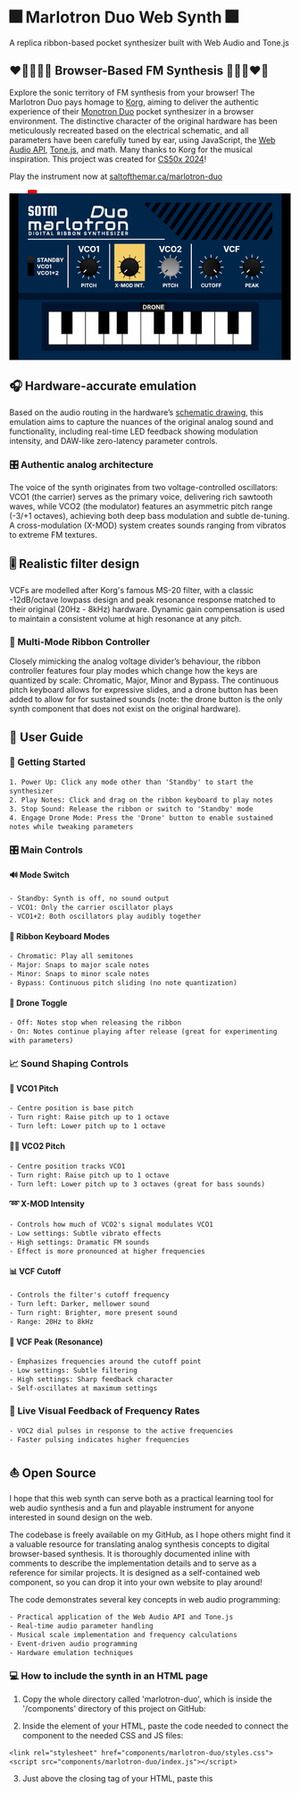 # 🎆 Marlotron Duo Web Synth 🎆
A replica ribbon-based pocket synthesizer built with Web Audio and Tone.js

## ❤️‍🔥💥🌈💫 Browser-Based FM Synthesis 💫🌈💥❤️‍🔥

Explore the sonic territory of FM synthesis from your browser! The Marlotron Duo pays homage to [Korg](https://www.korg.com), aiming to deliver the authentic experience of their [Monotron Duo](https://www.korg.com/us/products/dj/monotron_duo/) pocket synthesizer in a browser environment. The distinctive character of the original hardware has been meticulously recreated based on the electrical schematic, and all parameters have been carefully tuned by ear, using JavaScript, the [Web Audio API](https://developer.mozilla.org/en-US/docs/Web/API/Web_Audio_API), [Tone.js](https://tonejs.github.io/), and math. Many thanks to Korg for the musical inspiration. This project was created for [CS50x 2024](#cs50x-2024-final-project)!

Play the instrument now at [saltofthemar.ca/marlotron-duo](https://marlotron.saltofthemar.ca)

![Image of the Marlotron Duo web synth.](assets/images/marlotron-duo-screen.png)

## 🎧 Hardware-accurate emulation 

Based on the audio routing in the hardware’s [schematic drawing](https://www.korg.com/us/support/download/product/0/109/#manual), this emulation aims to capture the nuances of the original analog sound and functionality, including real-time LED feedback showing modulation intensity, and DAW-like zero-latency parameter controls.

### 🎛 Authentic analog architecture
The voice of the synth originates from two voltage-controlled oscillators: VCO1 (the carrier) serves as the primary voice, delivering rich sawtooth waves, while VCO2 (the modulator) features an asymmetric pitch range (-3/+1 octaves), achieving both deep bass modulation and subtle de-tuning. A cross-modulation (X-MOD) system creates sounds ranging from vibratos to extreme FM textures.

## 🎚 Realistic filter design

VCFs are modelled after Korg's famous MS-20 filter, with a classic -12dB/octave lowpass design and peak resonance response matched to their original (20Hz - 8kHz) hardware. Dynamic gain compensation is used to maintain a consistent volume at high resonance at any pitch.

### 🎹 Multi-Mode Ribbon Controller

Closely mimicking the analog voltage divider’s behaviour, the ribbon controller features four play modes which change how the keys are quantized by scale: Chromatic, Major, Minor and Bypass. The continuous pitch keyboard allows for expressive slides, and a drone button has been added to allow for for sustained sounds (note: the drone button is the only synth component that does not exist on the original hardware).

## 📜 User Guide

### 🚀 Getting Started

    1. Power Up: Click any mode other than 'Standby' to start the synthesizer
    2. Play Notes: Click and drag on the ribbon keyboard to play notes
    3. Stop Sound: Release the ribbon or switch to 'Standby' mode
    4. Engage Drone Mode: Press the 'Drone' button to enable sustained notes while tweaking parameters

### 🎛 Main Controls

#### 🔊 Mode Switch

    - Standby: Synth is off, no sound output
    - VCO1: Only the carrier oscillator plays
    - VCO1+2: Both oscillators play audibly together

#### 🎹 Ribbon Keyboard Modes

    - Chromatic: Play all semitones
    - Major: Snaps to major scale notes
    - Minor: Snaps to minor scale notes
    - Bypass: Continuous pitch sliding (no note quantization)

#### 🎼 Drone Toggle

    - Off: Notes stop when releasing the ribbon
    - On: Notes continue playing after release (great for experimenting with parameters)

### 📈 Sound Shaping Controls

#### 🎵 VCO1 Pitch

    - Centre position is base pitch
    - Turn right: Raise pitch up to 1 octave
    - Turn left: Lower pitch up to 1 octave

#### 🎵🎵 VCO2 Pitch

    - Centre position tracks VCO1
    - Turn right: Raise pitch up to 1 octave
    - Turn left: Lower pitch up to 3 octaves (great for bass sounds)

#### ➿ X-MOD Intensity

    - Controls how much of VCO2's signal modulates VCO1
    - Low settings: Subtle vibrato effects
    - High settings: Dramatic FM sounds
    - Effect is more pronounced at higher frequencies

#### 📊 VCF Cutoff

    - Controls the filter's cutoff frequency
    - Turn left: Darker, mellower sound
    - Turn right: Brighter, more present sound
    - Range: 20Hz to 8kHz

#### 🌋 VCF Peak (Resonance)

    - Emphasizes frequencies around the cutoff point
    - Low settings: Subtle filtering
    - High settings: Sharp feedback character
    - Self-oscillates at maximum settings

### 🚨 Live Visual Feedback of Frequency Rates

    - VOC2 dial pulses in response to the active frequencies
    - Faster pulsing indicates higher frequencies

## ⛵ Open Source

I hope that this web synth can serve both as a practical learning tool for web audio synthesis and a fun and playable instrument for anyone interested in sound design on the web.

The codebase is freely available on my GitHub, as I hope others might find it a valuable resource for translating analog synthesis concepts to digital browser-based synthesis. It is thoroughly documented inline with comments to describe the implementation details and to serve as a reference for similar projects. It is designed as a self-contained web component, so you can drop it into your own website to play around!

The code demonstrates several key concepts in web audio programming:

    - Practical application of the Web Audio API and Tone.js
    - Real-time audio parameter handling
    - Musical scale implementation and frequency calculations
    - Event-driven audio programming
    - Hardware emulation techniques
    
### 💻 How to include the synth in an HTML page

1. Copy the whole directory called 'marlotron-duo', which is inside the '/components' directory of this project on GitHub:

2. Inside the <head> element of your HTML, paste the code needed to connect the component to the needed CSS and JS files:
```
<link rel="stylesheet" href="components/marlotron-duo/styles.css">
<script src="components/marlotron-duo/index.js"></script>
```

3. Just above the closing </body> tag of your HTML, paste this <script>:
```
<script>
    document.addEventListener('DOMContentLoaded', () => {
        const container = document.getElementById('marlotron-duo-synth');
        MarlotronDuo.init(container);
    });
</script>
```

## 🧰 Code Guide

### 📦 Directory Structure
```
marlotron-duo/
│
├── index.html             # Main landing page with project description and synth embed
├── main.css               # Global styles for the landing page
│
└── components/
    └── marlotron-duo/     # Self-contained synth component
        ├── index.js       # Component initialization and registration
        ├── template.html  # Synth interface HTML template
        ├── styles.css     # Synth-specific styling
        │
        └── lib/               # Core synth functionality
            ├── dial.js        # Custom dial/knob control implementation
            ├── interface.js   # UI event handling and parameter management
            └── synth-core.js  # Audio engine and synthesis implementation
```   

### 📝 File Descriptions

```
    #### Root Level
        - index.html: Landing page that introduces the project and embeds the synth
        - main.css: Global styles for the landing page layout and typography
        
    #### Marlotron Duo Component
        - marlotron-duo/:
            - index.js: Component initialization and registration
            - template.html: Synth interface HTML template
            - styles.css: Synth-specific styling
            
    #### Library Files
        - marlotron-duo/lib/:
            - dial.js: DAW-like dial/knob control implementation
            - interface.js: UI event handling and parameter management
            - synth-core.js: Audio engine and synthesis implementation
                - Oscillator configuration and audio routing
                - Envelope handling and MS-20 filter emulation
                - Cross-modulation system
                - Musical scale handling
```

### ✨ Audio Signal Path
```
    VCO2 (Modulator)─→[VCA2]────→[Mixer]
    sawtooth               │       │
                           │       │
    VCO1 (Carrier)─→[VCA1]─┘       │
    sawtooth                       │
                                   ↓
                              [MS-20 VCF]
                             -12dB/octave
                                   │
                                   ↓
                         [Filter Compensation]
                                   │
                                   ↓
                             [Destination]
                              (Speakers)
```

### 🪢 Control Signal Path

#### ⚡ Oscillators
```
                        [Ribbon Position]───→[Note Calculator]───→[VCO1 Frequency]
                        │
                        └──→[Base Frequency]
                                ↑
    [VCO2 Pitch Slider]───→[Pitch Scaling]───┬──→[VCO2 Frequency]
    (-3/+1 octaves)                          │
                                             │
    [VCO1 Pitch Slider]───→[Pitch Scaling]───┘
    (±1 octave)
```

#### 🧨 X-MOD
```
    [X-MOD Slider]───→[Exponential Scaling]───→[xModGain]
        (^1.5)              │
                            ↓
    VCO2 Output───────→[VCO1 Frequency]
```

#### 🪩 Voltage Controlled Filters (VCFs)
```
    [VCF Cutoff Slider]───→[Exponential Scaling]───→[VCF Frequency]
    (20Hz - 8kHz)
```
```
    [VCF Peak Slider]───→[Exponential Scaling]───→[VCF Resonance]
    (Q: 0.5 - 50)                                      │
                                                       ↓
                                            [Filter Compensation Gain]
```

#### 🕹 Drone Button
```
    [Synth Mode]───→[VCA Gating]───→[VCA1/VCA2 Gains]
    [Drone Mode]──┘
```

## 🎓 CS50x 2024 Final Project

My journey into learning more JavaScript started out as a [final project](https://cs50.harvard.edu/x/2024/project/) for [CS50x 2024](https://cs50.harvard.edu/x/2024/), and quickly became a deep dive into web audio and synthesis. With serious time constraints, I decided to choose the idea that was most connected to my personal passion for electronic music and how it relates to programming. I had to pick something that would keep me burning the midnight oil as the deadline loomed closer, and FM synthesis was a sure bet.

I aimed to create a JavaScript replica of a small, simple, analog synthesizer I love made by Korg ([the Monotron Duo](https://www.korg.com/us/products/dj/monotron_duo/)) using the [Web Audio API](https://developer.mozilla.org/en-US/docs/Web/API/Web_Audio_API) and [Tone.js](https://tonejs.github.io/), emulating the [hardware specifications](https://www.korg.com/us/support/download/product/0/109/#manual) as closely as possible. I did bite off as much as I could chew without realizing it!

Following my heart allowed me to really engage with JavaScript, learn all about Tone.js and Web Audio API, and completely dissect an FM synthesizer based on its electrical schematic. This is very exciting!

After spending every spare moment fine tuning by ear the ranges of the oscillators and filters and translating that to code and mathematical calculations, I have never felt so intimate with an electronic instrument as I now do with my little synth. CS50 and Korg, thank you!

“Do what you love, you’ll never work a day in your life!”
 ~ [Letterkenny](https://www.youtube.com/watch?v=Z0sq3T5fErQ)

### 🛷 Built with an AI co-pilot

Note that AI was used to create this synth. It would be impossible to comment the code where it was used, since it helped me with everything. From assisting me to debug complex event listeners, to teaching me more concise syntax, to painstakingly reviewing the electrical schematics over and over again, to guiding me with the frequency and modulation calculations, to reviewing the code for best and DRYest practices, Claude 3.5 Sonnet was my invaluable co-pilot.

